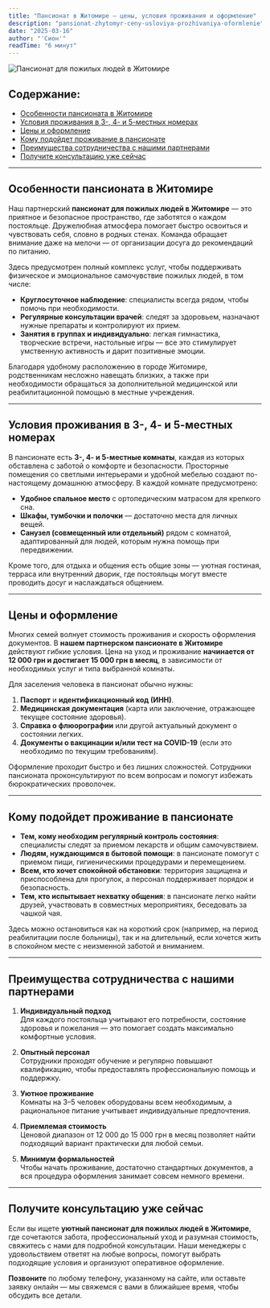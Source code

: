 ```yaml
---
title: "Пансионат в Житомире — цены, условия проживания и оформление"
description: "pansionat-zhytomyr-ceny-usloviya-prozhivaniya-oformlenie"
date: "2025-03-16"
author: "'Сион'"
readTime: "6 минут"
---
```


![Пансионат для пожилых людей в Житомире](/images/blog-zhytomyr.jpeg)

## Содержание:
- [Особенности пансионата в Житомире](#особенности-пансионата-в-житомире)
- [Условия проживания в 3-, 4- и 5-местных номерах](#условия-проживания-в-3-4-и-5-местных-номерах)
- [Цены и оформление](#цены-и-оформление)
- [Кому подойдет проживание в пансионате](#кому-подойдет-проживание-в-пансионате)
- [Преимущества сотрудничества с нашими партнерами](#преимущества-сотрудничества-с-нашими-партнерами)
- [Получите консультацию уже сейчас](#получите-консультацию-уже-сейчас)

---

## Особенности пансионата в Житомире

Наш партнерский **пансионат для пожилых людей в Житомире** — это приятное и безопасное пространство, где заботятся о каждом постояльце. Дружелюбная атмосфера помогает быстро освоиться и чувствовать себя, словно в родных стенах. Команда обращает внимание даже на мелочи — от организации досуга до рекомендаций по питанию.

Здесь предусмотрен полный комплекс услуг, чтобы поддерживать физическое и эмоциональное самочувствие пожилых людей, в том числе:

- **Круглосуточное наблюдение**: специалисты всегда рядом, чтобы помочь при необходимости.  
- **Регулярные консультации врачей**: следят за здоровьем, назначают нужные препараты и контролируют их прием.  
- **Занятия в группах и индивидуально**: легкая гимнастика, творческие встречи, настольные игры — все это стимулирует умственную активность и дарит позитивные эмоции.

Благодаря удобному расположению в городе Житомире, родственникам несложно навещать близких, а также при необходимости обращаться за дополнительной медицинской или реабилитационной помощью в местные учреждения.

---

## Условия проживания в 3-, 4- и 5-местных номерах

В пансионате есть **3-, 4- и 5-местные комнаты**, каждая из которых обставлена с заботой о комфорте и безопасности. Просторные помещения со светлыми интерьерами и удобной мебелью создают по-настоящему домашнюю атмосферу. В каждой комнате предусмотрено:

- **Удобное спальное место** с ортопедическим матрасом для крепкого сна.  
- **Шкафы, тумбочки и полочки** — достаточно места для личных вещей.  
- **Санузел (совмещенный или отдельный)** рядом с комнатой, адаптированный для людей, которым нужна помощь при передвижении.  

Кроме того, для отдыха и общения есть общие зоны — уютная гостиная, терраса или внутренний дворик, где постояльцы могут вместе проводить досуг и наслаждаться общением.

---

## Цены и оформление

Многих семей волнует стоимость проживания и скорость оформления документов. В **нашем партнерском пансионате в Житомире** действуют гибкие условия. Цена на уход и проживание **начинается от 12 000 грн и достигает 15 000 грн в месяц**, в зависимости от необходимых услуг и типа выбранной комнаты.

Для заселения человека в пансионат обычно нужны:
1. **Паспорт** и **идентификационный код (ИНН)**.  
2. **Медицинская документация** (карта или заключение, отражающее текущее состояние здоровья).  
3. **Справка о флюорографии** или другой актуальный документ о состоянии легких.  
4. **Документы о вакцинации и/или тест на COVID-19** (если это необходимо по текущим требованиям).  

Оформление проходит быстро и без лишних сложностей. Сотрудники пансионата проконсультируют по всем вопросам и помогут избежать бюрократических проволочек.

---

## Кому подойдет проживание в пансионате

- **Тем, кому необходим регулярный контроль состояния**: специалисты следят за приемом лекарств и общим самочувствием.  
- **Людям, нуждающимся в бытовой помощи**: в пансионате помогут с приемом пищи, гигиеническими процедурами и перемещением.  
- **Всем, кто хочет спокойной обстановки**: территория защищена и приспособлена для прогулок, а персонал поддерживает порядок и безопасность.  
- **Тем, кто испытывает нехватку общения**: в пансионате легко найти друзей, участвовать в совместных мероприятиях, беседовать за чашкой чая.

Здесь можно остановиться как на короткий срок (например, на период реабилитации после больницы), так и на длительный, если хочется жить в спокойном месте с неизменной заботой и вниманием.

---

## Преимущества сотрудничества с нашими партнерами

1. **Индивидуальный подход**  
   Для каждого постояльца учитывают его потребности, состояние здоровья и пожелания — это помогает создать максимально комфортные условия.

2. **Опытный персонал**  
   Сотрудники проходят обучение и регулярно повышают квалификацию, чтобы предоставлять профессиональную помощь и поддержку.

3. **Уютное проживание**  
   Комнаты на 3–5 человек оборудованы всем необходимым, а рациональное питание учитывает индивидуальные предпочтения.

4. **Приемлемая стоимость**  
   Ценовой диапазон от 12 000 до 15 000 грн в месяц позволяет найти подходящий вариант практически для любой семьи.

5. **Минимум формальностей**  
   Чтобы начать проживание, достаточно стандартных документов, а вся процедура оформления занимает совсем немного времени.

---

## Получите консультацию уже сейчас

Если вы ищете **уютный пансионат для пожилых людей в Житомире**, где сочетаются забота, профессиональный уход и разумная стоимость, свяжитесь с нами для подробной консультации. Наши менеджеры с удовольствием ответят на любые вопросы, помогут выбрать подходящие условия и организуют оперативное оформление.

**Позвоните** по любому телефону, указанному на сайте, или оставьте заявку онлайн — мы свяжемся с вами в ближайшее время, чтобы обсудить все детали.
